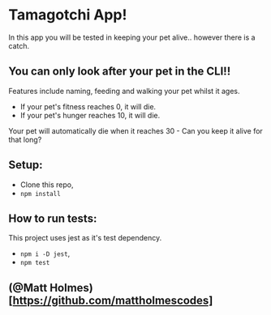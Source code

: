 # Tamagotchi App!

In this app you will be tested in keeping your pet alive.. however there is a catch.

## You can only look after your pet in the CLI!!

Features include naming, feeding and walking your pet whilst it ages.
 
 - If your pet's fitness reaches 0, it will die.
 - If your pet's hunger reaches 10, it will die.

Your pet will automatically die when it reaches 30 - Can you keep it alive for that long?

## Setup:

- Clone this repo,
- `npm install`

## How to run tests:

This project uses jest as it's test dependency.
- `npm i -D jest`,
- `npm test`



## (@Matt Holmes)[https://github.com/mattholmescodes]